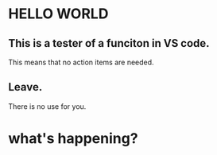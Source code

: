 # HELLO WORLD
## This is a tester of a funciton in VS code.
This means that no action items are needed.
## Leave.
There is no use for you.
# what's happening?